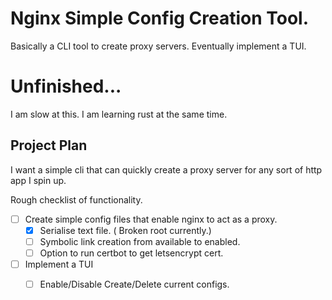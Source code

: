 # Nginx Simple Config Creation Tool.
Basically a CLI tool to create proxy servers. Eventually implement a TUI.

# Unfinished...
I am slow at this. I am learning rust at the same time.

## Project Plan
I want a simple cli that can quickly create a proxy server for any 
sort of http app I spin up.

Rough checklist of functionality.
- [ ] Create simple config files that enable nginx to act as a proxy.
  - [x] Serialise text file. ( Broken root currently.)
  - [ ] Symbolic link creation from available to enabled.
  - [ ] Option to run certbot to get letsencrypt cert.
- [ ] Implement a TUI
  - [ ] Enable/Disable Create/Delete current configs. 


